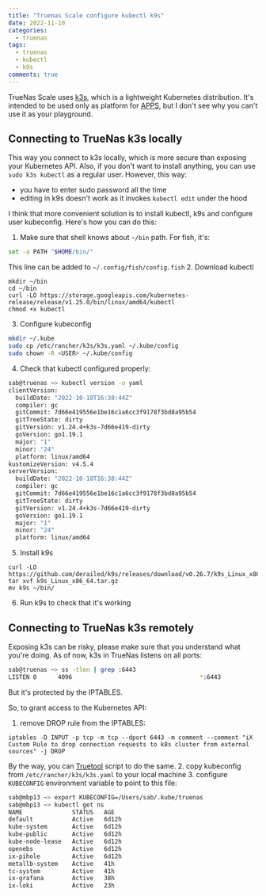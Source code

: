 ```yaml
---
title: "Truenas Scale configure kubectl k9s"
date: 2022-11-10
categories:
  - truenas
tags:
  - truenas
  - kubectl
  - k9s
comments: true
---
```


TrueNas Scale uses [k3s](https://k3s.io/), which is a lightweight
Kubernetes distribution. It's intended to be used only as platform for
[APPS](https://www.truenas.com/docs/scale/scaletutorials/apps/usingapps/), but
I don't see why you can't use it as your playground.

## Connecting to TrueNas k3s locally
This way you connect to k3s locally, which is more secure than exposing your
Kubernetes API. Also, if you don't want to install anything, you can use `sudo k3s kubectl`
 as a regular user.
However, this way:
* you have to enter sudo password all the time
* editing in k9s doesn't work as it invokes `kubectl edit` under the hood

I think that more convenient solution is to install kubectl, k9s and
configure user kubeconfig. Here's how you can do this:

1. Make sure that shell knows about `~/bin` path. For fish, it's:
```sh
set -a PATH "$HOME/bin/"
```
This line can be added to `~/.config/fish/config.fish`
2. Download kubectl
```
mkdir ~/bin
cd ~/bin
curl -LO https://storage.googleapis.com/kubernetes-release/release/v1.25.0/bin/linux/amd64/kubectl
chmod +x kubectl
```
3. Configure kubeconfig
```sh
mkdir ~/.kube
sudo cp /etc/rancher/k3s/k3s.yaml ~/.kube/config
sudo chown -R <USER> ~/.kube/config
```
4. Check that kubectl configured properly:
```sh
sab@truenas ~> kubectl version -o yaml
clientVersion:
  buildDate: "2022-10-18T16:38:44Z"
  compiler: gc
  gitCommit: 7d66e419556e1be16c1a6cc3f9178f3bd8a95b54
  gitTreeState: dirty
  gitVersion: v1.24.4+k3s-7d66e419-dirty
  goVersion: go1.19.1
  major: "1"
  minor: "24"
  platform: linux/amd64
kustomizeVersion: v4.5.4
serverVersion:
  buildDate: "2022-10-18T16:38:44Z"
  compiler: gc
  gitCommit: 7d66e419556e1be16c1a6cc3f9178f3bd8a95b54
  gitTreeState: dirty
  gitVersion: v1.24.4+k3s-7d66e419-dirty
  goVersion: go1.19.1
  major: "1"
  minor: "24"
  platform: linux/amd64
```
5. Install k9s
```
curl -LO https://github.com/derailed/k9s/releases/download/v0.26.7/k9s_Linux_x86_64.tar.gz
tar xvf k9s_Linux_x86_64.tar.gz
mv k9s ~/bin/
```
6. Run k9s to check that it's working

## Connecting to TrueNas k3s remotely

Exposing k3s can be risky, please make sure that you understand what you're doing.
As of now, k3s in TrueNas listens on all ports:
```sh
sab@truenas ~> ss -tlen | grep :6443
LISTEN 0      4096                                    *:6443             *:*    ino:22275 sk:2073 cgroup:/system.slice/k3s.service
```
But it's protected by the IPTABLES.

So, to grant access to the Kubernetes API:
1. remove DROP rule from the IPTABLES:
```
iptables -D INPUT -p tcp -m tcp --dport 6443 -m comment --comment "iX Custom Rule to drop connection requests to k8s cluster from external sources" -j DROP
```
By the way, you can [Truetool](https://github.com/truecharts/truetool/) script to do the same.
2. copy kubeconfig from `/etc/rancher/k3s/k3s.yaml`  to your local machine
3. configure `KUBECONFIG` environment variable to point to this file:
```sh
sab@mbp13 ~> export KUBECONFIG=/Users/sab/.kube/truenas
sab@mbp13 ~> kubectl get ns
NAME              STATUS   AGE
default           Active   6d12h
kube-system       Active   6d12h
kube-public       Active   6d12h
kube-node-lease   Active   6d12h
openebs           Active   6d12h
ix-pihole         Active   6d12h
metallb-system    Active   41h
tc-system         Active   41h
ix-grafana        Active   38h
ix-loki           Active   23h
```
